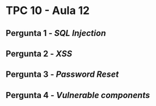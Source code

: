 # TPC 10 - Aula 12

## Pergunta 1 - *SQL Injection*


## Pergunta 2 - *XSS*


## Pergunta 3 - *Password Reset*


## Pergunta 4 - *Vulnerable components*

